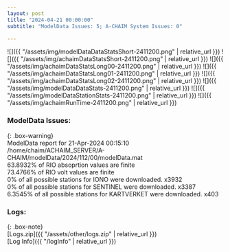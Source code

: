 ```yaml
---
layout: post
title: "2024-04-21 00:00:00"
subtitle: "ModelData Issues: 5; A-CHAIM System Issues: 0"

---
```


![]({{ "/assets/img/modelDataDataStatsShort-2411200.png" | relative_url }})
![]({{ "/assets/img/achaimDataStatsShort-2411200.png" | relative_url }})
![]({{ "/assets/img/achaimDataStatsLong00-2411200.png" | relative_url }})
![]({{ "/assets/img/achaimDataStatsLong01-2411200.png" | relative_url }})
![]({{ "/assets/img/achaimDataStatsLong02-2411200.png" | relative_url }})
![]({{ "/assets/img/modelDataDataStats-2411200.png" | relative_url }})
![]({{ "/assets/img/modelDataStationStats-2411200.png" | relative_url }})
![]({{ "/assets/img/achaimRunTime-2411200.png" | relative_url }})


### ModelData Issues:  
  
{: .box-warning}  
 ModelData report for 21-Apr-2024 00:15:10   
 /home/chaim/ACHAIM_SERVER/A-CHAIM/modelData/2024/112/00/modelData.mat   
 63.8932% of RIO absoprtion values are finite   
 73.4766% of RIO volt values are finite   
 0% of all possible stations for IONO were downloaded. x3932   
 0% of all possible stations for SENTINEL were downloaded. x3387   
 6.3545% of all possible stations for KARTVERKET were downloaded. x403   
  


### Logs:  
  
{: .box-note}  
[Logs.zip]({{ "/assets/other/logs.zip" | relative_url }})  
[Log Info]({{ "/logInfo" | relative_url }})  
